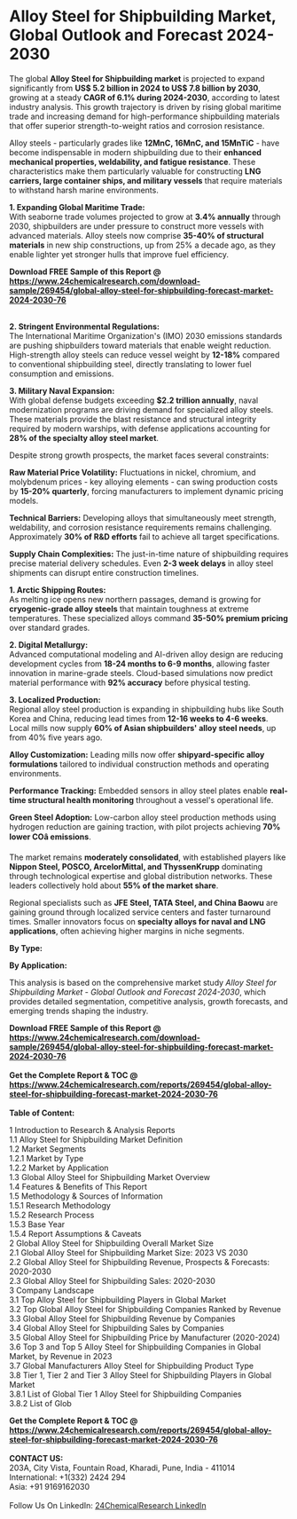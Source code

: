 <h1>Alloy Steel for Shipbuilding Market, Global Outlook and Forecast 2024-2030</h1><p>The global <strong>Alloy Steel for Shipbuilding market</strong> is projected to expand significantly from <strong>US$ 5.2 billion in 2024 to US$ 7.8 billion by 2030</strong>, growing at a steady <strong>CAGR of 6.1% during 2024-2030</strong>, according to latest industry analysis. This growth trajectory is driven by rising global maritime trade and increasing demand for high-performance shipbuilding materials that offer superior strength-to-weight ratios and corrosion resistance.</p><p>Alloy steels - particularly grades like <strong>12MnC, 16MnC, and 15MnTiC</strong> - have become indispensable in modern shipbuilding due to their <strong>enhanced mechanical properties, weldability, and fatigue resistance</strong>. These characteristics make them particularly valuable for constructing <strong>LNG carriers, large container ships, and military vessels</strong> that require materials to withstand harsh marine environments.</p><p><strong>1. Expanding Global Maritime Trade:</strong><br>
With seaborne trade volumes projected to grow at <strong>3.4% annually</strong> through 2030, shipbuilders are under pressure to construct more vessels with advanced materials. Alloy steels now comprise <strong>35-40% of structural materials</strong> in new ship constructions, up from 25% a decade ago, as they enable lighter yet stronger hulls that improve fuel efficiency.</p><div><b>Download FREE Sample of this Report @ 
            <a href="https://www.24chemicalresearch.com/download-sample/269454/global-alloy-steel-for-shipbuilding-forecast-market-2024-2030-76">
            https://www.24chemicalresearch.com/download-sample/269454/global-alloy-steel-for-shipbuilding-forecast-market-2024-2030-76</a></b></div><br><p><strong>2. Stringent Environmental Regulations:</strong><br>
The International Maritime Organization's (IMO) 2030 emissions standards are pushing shipbuilders toward materials that enable weight reduction. High-strength alloy steels can reduce vessel weight by <strong>12-18%</strong> compared to conventional shipbuilding steel, directly translating to lower fuel consumption and emissions.</p><p><strong>3. Military Naval Expansion:</strong><br>
With global defense budgets exceeding <strong>$2.2 trillion annually</strong>, naval modernization programs are driving demand for specialized alloy steels. These materials provide the blast resistance and structural integrity required by modern warships, with defense applications accounting for <strong>28% of the specialty alloy steel market</strong>.</p><p>Despite strong growth prospects, the market faces several constraints:</p><p><strong>Raw Material Price Volatility:</strong> Fluctuations in nickel, chromium, and molybdenum prices - key alloying elements - can swing production costs by <strong>15-20% quarterly</strong>, forcing manufacturers to implement dynamic pricing models.</p><p><strong>Technical Barriers:</strong> Developing alloys that simultaneously meet strength, weldability, and corrosion resistance requirements remains challenging. Approximately <strong>30% of R&amp;D efforts</strong> fail to achieve all target specifications.</p><p><strong>Supply Chain Complexities:</strong> The just-in-time nature of shipbuilding requires precise material delivery schedules. Even <strong>2-3 week delays</strong> in alloy steel shipments can disrupt entire construction timelines.</p><p><strong>1. Arctic Shipping Routes:</strong><br>
As melting ice opens new northern passages, demand is growing for <strong>cryogenic-grade alloy steels</strong> that maintain toughness at extreme temperatures. These specialized alloys command <strong>35-50% premium pricing</strong> over standard grades.</p><p><strong>2. Digital Metallurgy:</strong><br>
Advanced computational modeling and AI-driven alloy design are reducing development cycles from <strong>18-24 months to 6-9 months</strong>, allowing faster innovation in marine-grade steels. Cloud-based simulations now predict material performance with <strong>92% accuracy</strong> before physical testing.</p><p><strong>3. Localized Production:</strong><br>
Regional alloy steel production is expanding in shipbuilding hubs like South Korea and China, reducing lead times from <strong>12-16 weeks to 4-6 weeks</strong>. Local mills now supply <strong>60% of Asian shipbuilders' alloy steel needs</strong>, up from 40% five years ago.</p><p><strong>Alloy Customization:</strong> Leading mills now offer <strong>shipyard-specific alloy formulations</strong> tailored to individual construction methods and operating environments.</p><p><strong>Performance Tracking:</strong> Embedded sensors in alloy steel plates enable <strong>real-time structural health monitoring</strong> throughout a vessel's operational life.</p><p><strong>Green Steel Adoption:</strong> Low-carbon alloy steel production methods using hydrogen reduction are gaining traction, with pilot projects achieving <strong>70% lower COâ emissions</strong>.</p><p>The market remains <strong>moderately consolidated</strong>, with established players like <strong>Nippon Steel, POSCO, ArcelorMittal, and ThyssenKrupp</strong> dominating through technological expertise and global distribution networks. These leaders collectively hold about <strong>55% of the market share</strong>.</p><p>Regional specialists such as <strong>JFE Steel, TATA Steel, and China Baowu</strong> are gaining ground through localized service centers and faster turnaround times. Smaller innovators focus on <strong>specialty alloys for naval and LNG applications</strong>, often achieving higher margins in niche segments.</p><p><strong>By Type:</strong></p><p><strong>By Application:</strong></p><p>This analysis is based on the comprehensive market study <em>Alloy Steel for Shipbuilding Market - Global Outlook and Forecast 2024-2030</em>, which provides detailed segmentation, competitive analysis, growth forecasts, and emerging trends shaping the industry.</p><div><b>Download FREE Sample of this Report @ 
            <a href="https://www.24chemicalresearch.com/download-sample/269454/global-alloy-steel-for-shipbuilding-forecast-market-2024-2030-76">
            https://www.24chemicalresearch.com/download-sample/269454/global-alloy-steel-for-shipbuilding-forecast-market-2024-2030-76</a></b></div><br><div><b>Get the Complete Report & TOC @ 
            <a href="https://www.24chemicalresearch.com/reports/269454/global-alloy-steel-for-shipbuilding-forecast-market-2024-2030-76">
            https://www.24chemicalresearch.com/reports/269454/global-alloy-steel-for-shipbuilding-forecast-market-2024-2030-76</a></b></div><br>
            <b>Table of Content:</b><p>1 Introduction to Research & Analysis Reports<br />
    1.1 Alloy Steel for Shipbuilding Market Definition<br />
    1.2 Market Segments<br />
        1.2.1 Market by Type<br />
        1.2.2 Market by Application<br />
    1.3 Global Alloy Steel for Shipbuilding Market Overview<br />
    1.4 Features & Benefits of This Report<br />
    1.5 Methodology & Sources of Information<br />
        1.5.1 Research Methodology<br />
        1.5.2 Research Process<br />
        1.5.3 Base Year<br />
        1.5.4 Report Assumptions & Caveats<br />
2 Global Alloy Steel for Shipbuilding Overall Market Size<br />
    2.1 Global Alloy Steel for Shipbuilding Market Size: 2023 VS 2030<br />
    2.2 Global Alloy Steel for Shipbuilding Revenue, Prospects & Forecasts: 2020-2030<br />
    2.3 Global Alloy Steel for Shipbuilding Sales: 2020-2030<br />
3 Company Landscape<br />
    3.1 Top Alloy Steel for Shipbuilding Players in Global Market<br />
    3.2 Top Global Alloy Steel for Shipbuilding Companies Ranked by Revenue<br />
    3.3 Global Alloy Steel for Shipbuilding Revenue by Companies<br />
    3.4 Global Alloy Steel for Shipbuilding Sales by Companies<br />
    3.5 Global Alloy Steel for Shipbuilding Price by Manufacturer (2020-2024)<br />
    3.6 Top 3 and Top 5 Alloy Steel for Shipbuilding Companies in Global Market, by Revenue in 2023<br />
    3.7 Global Manufacturers Alloy Steel for Shipbuilding Product Type<br />
    3.8 Tier 1, Tier 2 and Tier 3 Alloy Steel for Shipbuilding Players in Global Market<br />
        3.8.1 List of Global Tier 1 Alloy Steel for Shipbuilding Companies<br />
        3.8.2 List of Glob</p><div><b>Get the Complete Report & TOC @ 
            <a href="https://www.24chemicalresearch.com/reports/269454/global-alloy-steel-for-shipbuilding-forecast-market-2024-2030-76">
            https://www.24chemicalresearch.com/reports/269454/global-alloy-steel-for-shipbuilding-forecast-market-2024-2030-76</a></b></div><br><b>CONTACT US:</b><br>
            203A, City Vista, Fountain Road, Kharadi, Pune, India - 411014<br>
            International: +1(332) 2424 294<br>
            Asia: +91 9169162030 <br><br>
            Follow Us On LinkedIn: <a href="https://www.linkedin.com/company/24chemicalresearch/">24ChemicalResearch LinkedIn</a>